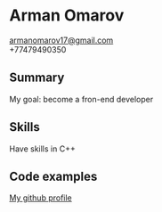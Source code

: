 # Arman Omarov  
armanomarov17@gmail.com  
+77479490350  

## Summary 

My goal: become a fron-end developer

## Skills 

Have skills in C++

## Code examples

[My github profile](https://github.com/vrmomrv)

